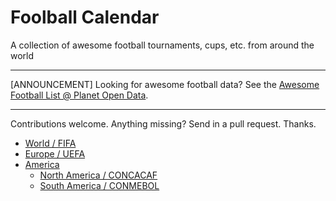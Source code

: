 # Foolball Calendar

A collection of awesome football tournaments, cups, etc. from around the world

---

[ANNOUNCEMENT] Looking for awesome football data? See the [Awesome Football List @ Planet Open Data](https://github.com/planetopendata/awesome-football).

---


Contributions welcome. Anything missing? Send in a pull request. Thanks.

- [World / FIFA](#world--fifa)
- [Europe / UEFA](#europe--uefa)
- [America](#america)
   - [North America / CONCACAF](#north-america--concacaf)
   - [South America / CONMEBOL](#south-america--conmebol)

<!-- start lists -->


